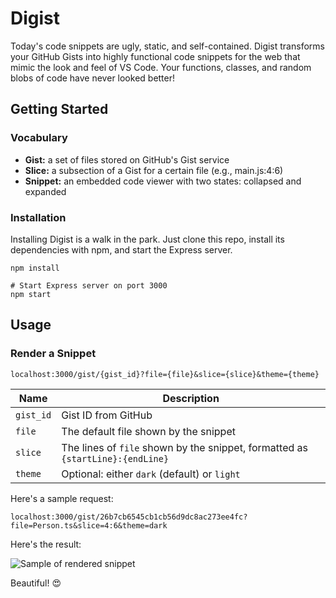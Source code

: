 # Digist

Today's code snippets are ugly, static, and self-contained. Digist transforms your GitHub Gists into highly functional code snippets for the web that mimic the look and feel of VS Code. Your functions, classes, and random blobs of code have never looked better!

## Getting Started

### Vocabulary

- **Gist:** a set of files stored on GitHub's Gist service
- **Slice:** a subsection of a Gist for a certain file (e.g., main.js:4:6)
- **Snippet:** an embedded code viewer with two states: collapsed and expanded

### Installation

Installing Digist is a walk in the park. Just clone this repo, install its dependencies with npm, and start the Express server.

```shell
npm install

# Start Express server on port 3000
npm start
```

## Usage

### Render a Snippet

`localhost:3000/gist/{gist_id}?file={file}&slice={slice}&theme={theme}`

| Name      | Description                                                                    |
| --------- | ------------------------------------------------------------------------------ |
| `gist_id` | Gist ID from GitHub                                                            |
| `file`    | The default file shown by the snippet                                          |
| `slice`   | The lines of `file` shown by the snippet, formatted as `{startLine}:{endLine}` |
| `theme`   | Optional: either `dark` (default) or `light`                                   |

Here's a sample request:

`localhost:3000/gist/26b7cb6545cb1cb56d9dc8ac273ee4fc?file=Person.ts&slice=4:6&theme=dark`

Here's the result:

![Sample of rendered snippet](https://i.imgur.com/utRwmXX.png)

Beautiful! 😍
